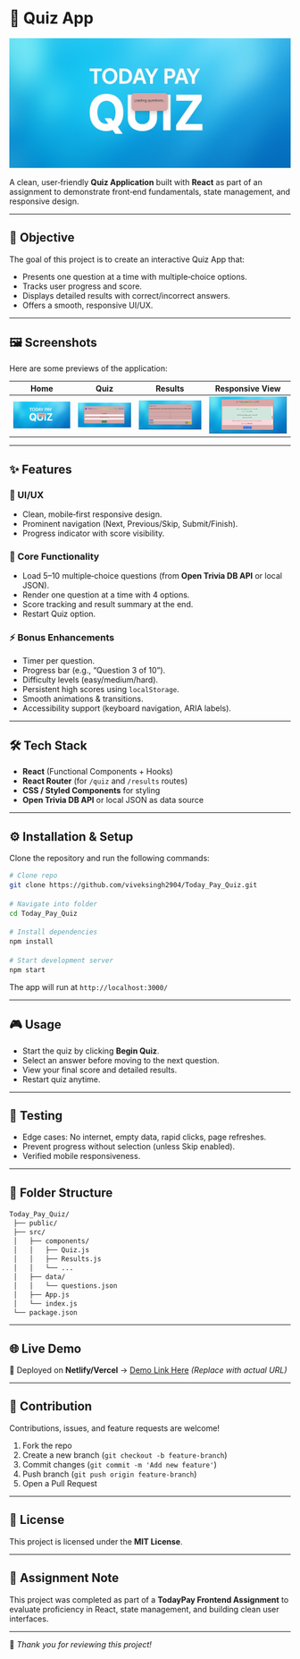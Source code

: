 # 📘 Quiz App

![Quiz Banner](https://github.com/viveksingh2904/Today_Pay_Quiz/blob/main/src/components/public/banner1.png)

A clean, user‑friendly **Quiz Application** built with **React** as part of an assignment to demonstrate front‑end fundamentals, state management, and responsive design.

---

## 🚀 Objective

The goal of this project is to create an interactive Quiz App that:

* Presents one question at a time with multiple‑choice options.
* Tracks user progress and score.
* Displays detailed results with correct/incorrect answers.
* Offers a smooth, responsive UI/UX.

---

## 🖼️ Screenshots

Here are some previews of the application:

| Home                                                                                                  | Quiz                                                                                                  | Results                                                                                                  | Responsive View                                                                                             |
| ----------------------------------------------------------------------------------------------------- | ----------------------------------------------------------------------------------------------------- | -------------------------------------------------------------------------------------------------------- | ----------------------------------------------------------------------------------------------------------- |
| ![Home](https://github.com/viveksingh2904/Today_Pay_Quiz/blob/main/src/components/public/banner1.png) | ![Quiz](https://github.com/viveksingh2904/Today_Pay_Quiz/blob/main/src/components/public/banner2.png) | ![Results](https://github.com/viveksingh2904/Today_Pay_Quiz/blob/main/src/components/public/banner3.png) | ![Responsive](https://github.com/viveksingh2904/Today_Pay_Quiz/blob/main/src/components/public/banner4.png) |

---

## ✨ Features

### 🎨 UI/UX

* Clean, mobile‑first responsive design.
* Prominent navigation (Next, Previous/Skip, Submit/Finish).
* Progress indicator with score visibility.

### 🧩 Core Functionality

* Load 5–10 multiple‑choice questions (from **Open Trivia DB API** or local JSON).
* Render one question at a time with 4 options.
* Score tracking and result summary at the end.
* Restart Quiz option.

### ⚡ Bonus Enhancements

* Timer per question.
* Progress bar (e.g., “Question 3 of 10”).
* Difficulty levels (easy/medium/hard).
* Persistent high scores using `localStorage`.
* Smooth animations & transitions.
* Accessibility support (keyboard navigation, ARIA labels).

---

## 🛠️ Tech Stack

* **React** (Functional Components + Hooks)
* **React Router** (for `/quiz` and `/results` routes)
* **CSS / Styled Components** for styling
* **Open Trivia DB API** or local JSON as data source

---

## ⚙️ Installation & Setup

Clone the repository and run the following commands:

```bash
# Clone repo
git clone https://github.com/viveksingh2904/Today_Pay_Quiz.git

# Navigate into folder
cd Today_Pay_Quiz

# Install dependencies
npm install

# Start development server
npm start
```

The app will run at `http://localhost:3000/`

---

## 🎮 Usage

* Start the quiz by clicking **Begin Quiz**.
* Select an answer before moving to the next question.
* View your final score and detailed results.
* Restart quiz anytime.

---

## 🧪 Testing

* Edge cases: No internet, empty data, rapid clicks, page refreshes.
* Prevent progress without selection (unless Skip enabled).
* Verified mobile responsiveness.

---

## 📂 Folder Structure

```
Today_Pay_Quiz/
 ├── public/
 ├── src/
 │   ├── components/
 │   │   ├── Quiz.js
 │   │   ├── Results.js
 │   │   └── ...
 │   ├── data/
 │   │   └── questions.json
 │   ├── App.js
 │   └── index.js
 └── package.json
```

---

## 🌐 Live Demo

🚀 Deployed on **Netlify/Vercel** → [Demo Link Here](#) *(Replace with actual URL)*

---

## 🤝 Contribution

Contributions, issues, and feature requests are welcome!

1. Fork the repo
2. Create a new branch (`git checkout -b feature-branch`)
3. Commit changes (`git commit -m 'Add new feature'`)
4. Push branch (`git push origin feature-branch`)
5. Open a Pull Request

---

## 📄 License

This project is licensed under the **MIT License**.

---

## 🏢 Assignment Note

This project was completed as part of a **TodayPay Frontend Assignment** to evaluate proficiency in React, state management, and building clean user interfaces.

---

🎉 *Thank you for reviewing this project!*
